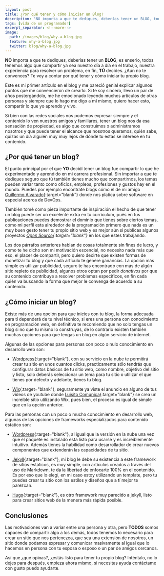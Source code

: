 ```yaml
---
layout: post
title: ¿Por qué tener y cómo iniciar un Blog?
description: "NO importa a que te dediques, deberías tener un BLOG, todos tenemos algo que compartir. ¿Aún no te convences? Te voy a contar por que tener y cómo iniciar tu blog"
tags: [vida de un programador]
excerpt_separator: <!--more-->
image:
  path: /images/blog/why-a-blog.jpg
  feature: why-a-blog.jpg
  twitter: blog/why-a-blog.jpg
---
```


<strong>NO</strong> importa a que te dediques, deberías tener un <strong>BLOG</strong>, es enserio, todos tenemos algo que compartir ya sea nuestro día a día en el trabajo, nuestra experiencia para resolver un problema, en fin, <strong>TÚ</strong> decides. ¿Aún no te convences? Te voy a contar por qué tener y cómo iniciar tu propio blog.

<!--more-->

Este es mi primer artículo en el blog y me pareció genial explicar algunos puntos que me convencieron de crearlo. Si te soy sincero, llevo un par de años postergándolo, me he emocionado leyendo muchos artículos de otras personas y siempre que lo hago me digo a mí mismo, quiero hacer esto, compartir lo que yo aprendo y vivo.

Si bien con las redes sociales nos podemos expresar siempre y el contenido lo ven nuestros amigos y familiares, tener un blog nos da esa sensación de propiedad, es algo que construimos o administramos nosotros y que puede tener el alcance que nosotros queramos, quién sabe, quizas un día alguién muy muy lejos de dónde tu estas se interese en tu contenido.

## ¿Por qué tener un blog?

El punto principal por el que <strong>YO</strong> decidí tener un blog fue compartir lo que he experimentado y aprendido en mi carrera profesional. Sin importar a que te dediques seguro que tú también tienes mucho que compartirnos, los temas pueden variar tanto como oficios, empleos, profesiones y gustos hay en el mundo. Puedes por ejemplo encontrate blogs cómo el de mi amigo [Guillermo Alvarado](https://galvarado.com.mx/){:target="blank"} donde nos platica sobre software en especial acerca de DevOps.

También tomé como pieza importante de inspiración el hecho de que tener un blog puede ser un excelente extra en tu curriculum, pués en tus publicaciones puedes demostrar el dominio que tienes sobre ciertos temas, cómo mi perfil esta alrededor de la programación primero que nada es un muy buen gesto tener tu propio sitio web y es mejor aún si publicas algunos proyectos <i>[Open Source](http://www.tadeobarranco.com/open-source/){:target="blank"}</i> en los que estes trabajando.

Los dos párrafos anteriores hablan de cosas totalmente sin fines de lucro, y como te he dicho son mi motivación escencial, no necesito nada más que eso, el placer de compartir, pero quiero decirte que existen formas de monetizar tu blog y que cada artículo te genere ganancias. La opción más simple es utilizar publicidad, seguro te has encontrado con más de algún sitio repleto de publicidad, algunos otros optan por pedir <i>donativos</i> por que su contenido contribuye a resolver problemas específicos, en fin cada quién va buscando la forma que mejor le convenga de acuerdo a su contenido.

## ¿Cómo iniciar un blog?

Existe más de una opción para que inicies con tu blog, la forma adecuada para tí dependerá de tu nivel técnico, si eres una persona con conocimiento en programación web, en definitiva te recomiendo que no solo tengas un blog si no que tu mismo lo construyas, de lo contrario existen también muchas opciones para que tengas un blog en algún servicio de internet.

Algunas de las opciones para personas con poco o nulo conocimiento en desarrollo web son:

- [Wordpress](https://wordpress.com/){:target="blank"}, con su servicio en la nube te permitirá crear tu sitio en unos cuantos clicks, practicamente sólo tendrás que configurar datos básicos de tu sitio web, como nombre, objetivo del sitio y listo, solo deberás seleccionar un tema para tu sitio o utilizar el que tienes por defecto y adelante, tienes tu blog.

- [Wix](https://es.wix.com/){:target="blank"}, seguramente ya viste el anuncio en alguno de tus videos de youtube donde [Luisito Comunica](https://twitter.com/LuisitoComunica){:target="blank"} se crea un increible sitio utilizando Wix, pues bien, el proceso es igual de simple que en la opción anterior.

Para las personas con un poco o mucho conocimiento en desarrollo web, algunas de las opciones de frameworks especializados para contenido estatico son:

- [Wordpress](https://es-mx.wordpress.org/download/){:target="blank"}, al igual que la versión en la nube una vez que el paquete es instalado esta listo para usarse y es increiblemente intuitivo. Además tienes la habilidad como desarrollador de crear nuevos componentes que extenderán las capacidades de tu sitio.

- [Jekyll](https://jekyllrb.com/){:target="blank"}, mi blog le debe su existencia a este framework de sitios estáticos, es muy simple, con artículos creados a través del uso de Markdown, te da la libertad de enfocarte 100% en el contenido. Es por eso que lo elegí, en mi caso estoy utilizando un template, pero tu puedes crear tu sitio con los estilos y diseños que a tí mejor te parezcan.

- [Hugo](https://gohugo.io/){:target="blank"}, es otro framework muy parecido a jekyll, listo para crear sitios web de la menera más rápida posible.

## Conclusiones

Las motivaciones van a variar entre una persona y otra, pero <strong>TODOS</strong> somos capaces de compartir algo a los demás, todos tenemos lo necesario para crear un sitio que nos pertenezca, que sea una extensión de nosotros, un sitio donde podamos expresar y comunicar masivamente al igual que lo hacemos en persona con tu esposa o esposo o un par de amigos cercanos.

Así que ¿qué opinas?, ¿estás listo para tener tu propio blog? Inténtalo, no lo dejes para después, empieza ahora mismo, si necesitas ayuda contáctame con gusto puedo ayudarte.